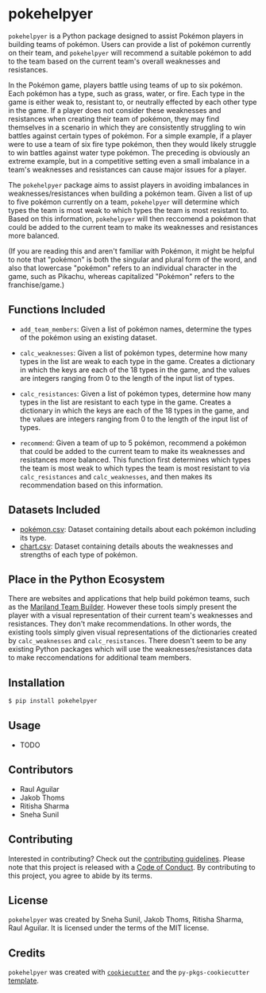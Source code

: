 # pokehelpyer

`pokehelpyer` is a Python package designed to assist Pokémon players in building teams of pokémon. Users can provide a list of pokémon currently on their team, and `pokehelpyer` will recommend a suitable pokémon to add to the team based on the current team's overall weaknesses and resistances.

In the Pokémon game, players battle using teams of up to six pokémon. Each pokémon has a type, such as grass, water, or fire. Each type in the game is either weak to, resistant to, or neutrally effected by each other type in the game. If a player does not consider these weaknesses and resistances when creating their team of pokémon, they may find themselves in a scenario in which they are consistently struggling to win battles against certain types of pokémon. For a simple example, if a player were to use a team of six fire type pokémon, then they would likely struggle to win battles against water type pokémon. The preceding is obviously an extreme example, but in a competitive setting even a small imbalance in a team's weaknesses and resistances can cause major issues for a player.

The `pokehelpyer` package aims to assist players in avoiding imbalances in weaknesses/resistances when building a pokémon team. Given a list of up to five pokémon currently on a team, `pokehelpyer` will determine which types the team is most weak to which types the team is most resistant to. Based on this information, `pokehelpyer` will then reccomend a pokémon that could be added to the current team to make its weaknesses and resistances more balanced.

(If you are reading this and aren't familiar with Pokémon, it might be helpful to note that "pokémon" is both the singular and plural form of the word, and also that lowercase "pokémon" refers to an individual character in the game, such as Pikachu, whereas capitalized "Pokémon" refers to the franchise/game.)


## Functions Included
- `add_team_members`: Given a list of pokémon names, determine the types of the pokémon using an existing dataset. 

- `calc_weaknesses`: Given a list of pokémon types, determine how many types in the list are weak to each type in the game. Creates a dictionary in which the keys are each of the 18 types in the game, and the values are integers ranging from 0 to the length of the input list of types.

- `calc_resistances`: Given a list of pokémon types, determine how many types in the list are resistant to each type in the game. Creates a dictionary in which the keys are each of the 18 types in the game, and the values are integers ranging from 0 to the length of the input list of types.

- `recommend`: Given a team of up to 5 pokémon, recommend a pokémon that could be added to the current team to make its weaknesses and resistances more balanced. This function first determines which types the team is most weak to which types the team is most resistant to via `calc_resistances` and `calc_weaknesses`, and then makes its recommendation based on this information.

## Datasets Included

- [pokémon.csv](https://gist.github.com/armgilles/194bcff35001e7eb53a2a8b441e8b2c6): Dataset containing details about each pokémon including its type.
- [chart.csv](https://github.com/zonination/pokémon-chart/blob/master/chart.csv): Dataset containing details abouts the weaknesses and strengths of each type of pokémon.

## Place in the Python Ecosystem
There are websites and applications that help build pokémon teams, such as the [Mariland Team Builder](https://marriland.com/tools/team-builder/en/). However these tools simply present the player with a visual representation of their current team's weaknesses and resistances. They don't make recommendations. In other words, the existing tools simply given visual representations of the dictionaries created by `calc_weaknesses` and `calc_resistances`. There doesn't seem to be any existing Python packages which will use the weaknesses/resistances data to make reccomendations for additional team members.

## Installation

```bash
$ pip install pokehelpyer
```

## Usage

- TODO

## Contributors
- Raul Aguilar
- Jakob Thoms
- Ritisha Sharma
- Sneha Sunil

## Contributing

Interested in contributing? Check out the [contributing guidelines](https://github.com/UBC-MDS/pokehelpyer/blob/main/CONTRIBUTING.md). Please note that this project is released with a [Code of Conduct](https://github.com/UBC-MDS/pokehelpyer/blob/contributing/CONDUCT.md). By contributing to this project, you agree to abide by its terms.

## License

`pokehelpyer` was created by Sneha Sunil, Jakob Thoms, Ritisha Sharma, Raul Aguilar. It is licensed under the terms of the MIT license.

## Credits

`pokehelpyer` was created with [`cookiecutter`](https://cookiecutter.readthedocs.io/en/latest/) and the `py-pkgs-cookiecutter` [template](https://github.com/py-pkgs/py-pkgs-cookiecutter).
